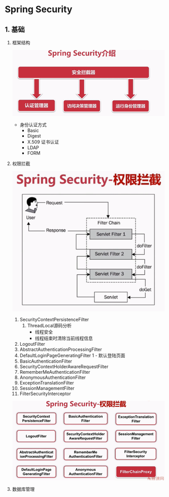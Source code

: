 # Spring Security

## 1. 基础

1. 框架结构

   ![框架结构](./img/spring-security.png)

   - 身份认证方式
      - Basic
      - Digest
      - X.509 证书认证
      - LDAP
      - FORM

1. 权限拦截

    ![权限拦截](./img/权限拦截.png)

    1. SecurityContextPersistenceFilter
        1. ThreadLocal源码分析
            - 线程安全
            - 线程结束时清除当前线程信息
    1. LogoutFilter
    1. AbstractAuthenticationProcessingFilter
    1. DefaultLoginPageGeneratingFilter
    1   - 默认登陆页面
    1. BasicAuthenticationFilter
    1. SecurityContextHolderAwareRequestFilter
    1. RememberMeAuthenticationFilter
    1. AnonymousAuthenticationFilter
    1. ExceptionTranslationFilter
    1. SessionManagementFilter
    1. FilterSecurityInterceptor
    
    ![](./img/权限拦截过滤器.png)

 1. 数据库管理
    
